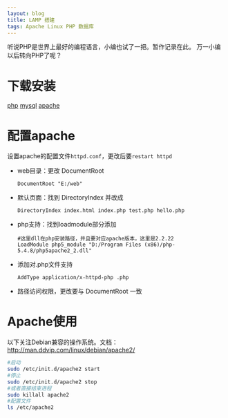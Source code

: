 ```yaml
---
layout: blog
title: LAMP 搭建
tags: Apache Linux PHP 数据库
---
```


听说PHP是世界上最好的编程语言，小编也试了一把。暂作记录在此。
万一小编以后转向PHP了呢？

<!--more-->

# 下载安装

[php](http://www.php.net)
[mysql](http://httpd.apache.org)
[apache](http://www.mysql.com/)

# 配置apache

设置apache的配置文件`httpd.conf`，更改后要`restart httpd`

* web目录：更改 DocumentRoot

    ```
    DocumentRoot "E:/web"
    ```

* 默认页面：找到 DirectoryIndex 并改成

    ```
    DirectoryIndex index.html index.php test.php hello.php
    ```

* php支持：找到loadmodule部分添加

    ```
    #这里dll在php安装路径，并且要对应apache版本，这里是2.2.22
    LoadModule php5_module "D:/Program Files (x86)/php-5.4.8/php5apache2_2.dll"
    ```

* 添加对.php文件支持

    ```
    AddType application/x-httpd-php .php
    ```

* 路径访问权限，更改要与 DocumentRoot 一致

# Apache使用

以下关注Debian兼容的操作系统。文档：http://man.ddvip.com/linux/debian/apache2/

```bash
#启动
sudo /etc/init.d/apache2 start
#停止
sudo /etc/init.d/apache2 stop
#或者直接结束进程
sudo killall apache2
#配置文件
ls /etc/apache2
```
